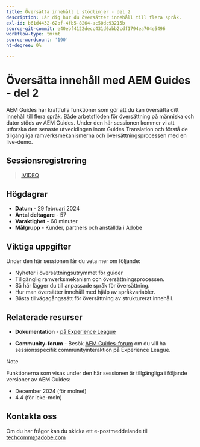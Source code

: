 ```yaml
---
title: Översätta innehåll i stödlinjer - del 2
description: Lär dig hur du översätter innehåll till flera språk.
exl-id: b61d4432-62bf-4fb5-8264-ac50dc93215b
source-git-commit: e40ebf4122decc431d0abb2cdf1794ea704e5496
workflow-type: tm+mt
source-wordcount: '190'
ht-degree: 0%

---
```


# Översätta innehåll med AEM Guides - del 2

AEM Guides har kraftfulla funktioner som gör att du kan översätta ditt innehåll till flera språk. Både arbetsflöden för översättning på människa och dator stöds av AEM Guides. Under den här sessionen kommer vi att utforska den senaste utvecklingen inom Guides Translation och förstå de tillgängliga ramverksmekanismerna och översättningsprocessen med en live-demo.


## Sessionsregistrering

>[!VIDEO](https://video.tv.adobe.com/v/3427661/languagevariables-nativepdf-translation)

## Högdagrar

- **Datum** - 29 februari 2024
- **Antal deltagare** - 57
- **Varaktighet** - 60 minuter
- **Målgrupp** - Kunder, partners och anställda i Adobe

## Viktiga uppgifter

Under den här sessionen får du veta mer om följande:
- Nyheter i översättningsutrymmet för guider
- Tillgänglig ramverksmekanism och översättningsprocessen.
- Så här lägger du till anpassade språk för översättning.
- Hur man översätter innehåll med hjälp av språkvariabler.
- Bästa tillvägagångssätt för översättning av strukturerat innehåll.


## Relaterade resurser

- **Dokumentation** - [på Experience League](https://experienceleague.adobe.com/docs/experience-manager-guides/using/user-guide/translate-content/translation.html?lang=sv-SE)

- **Community-forum** - Besök [AEM Guides-forum](https://experienceleaguecommunities.adobe.com/t5/experience-manager-guides/bd-p/xml-documentation-discussions) om du vill ha sessionsspecifik communityinteraktion på Experience League.


>[!NOTE]
>
> Funktionerna som visas under den här sessionen är tillgängliga i följande versioner av AEM Guides:
> - December 2024 (för molnet)
> - 4.4 (för icke-moln)



## Kontakta oss

Om du har frågor kan du skicka ett e-postmeddelande till <techcomm@adobe.com>

